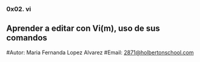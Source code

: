 ### 0x02. vi

## Aprender a editar con Vi(m), uso de sus comandos

#Autor: Maria Fernanda Lopez Alvarez
#Email: 2871@holbertonschool.com
